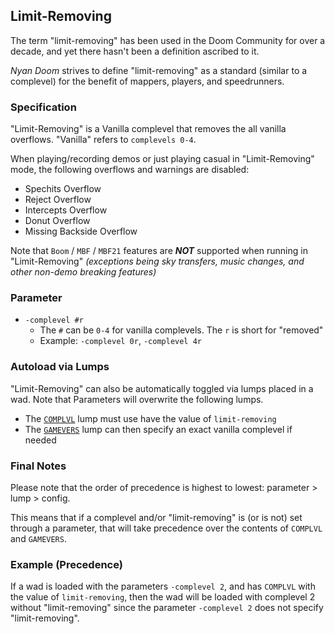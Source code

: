 ## Limit-Removing

The term "limit-removing" has been used in the Doom Community for over a decade, and yet there hasn't been a definition ascribed to it.

*Nyan Doom* strives to define "limit-removing" as a standard (similar to a complevel) for the benefit of mappers, players, and speedrunners. 

### Specification

"Limit-Removing" is a Vanilla complevel that removes the all vanilla overflows. "Vanilla" refers to `complevels 0-4`.

When playing/recording demos or just playing casual in "Limit-Removing" mode, the following overflows and warnings are disabled:

- Spechits Overflow
- Reject Overflow
- Intercepts Overflow
- Donut Overflow
- Missing Backside Overflow

Note that `Boom` / `MBF` / `MBF21` features are ***NOT*** supported when running in "Limit-Removing" *(exceptions being sky transfers, music changes, and other non-demo breaking features)*

### Parameter
- `-complevel #r`
  - The `#` can be `0-4` for vanilla complevels. The `r` is short for "removed"
  - Example: `-complevel 0r`, `-complevel 4r`

### Autoload via Lumps
"Limit-Removing" can also be automatically toggled via lumps placed in a wad. Note that Parameters will overwrite the following lumps.
- The [`COMPLVL`](complvl.md) lump must use have the value of `limit-removing`
- The [`GAMEVERS`](gamevers.md) lump can then specify an exact vanilla complevel if needed

### Final Notes
Please note that the order of precedence is highest to lowest: parameter > lump > config.

This means that if a complevel and/or "limit-removing" is (or is not) set through a parameter, that will take precedence over the contents of `COMPLVL` and `GAMEVERS`.

### Example (Precedence)

If a wad is loaded with the parameters `-complevel 2`, and has `COMPLVL` with the value of `limit-removing`, then the wad will be loaded with complevel 2 without "limit-removing" since the parameter `-complevel 2` does not specify "limit-removing".